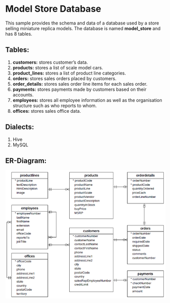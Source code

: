 # Model Store Database

This sample provides the schema and data of a database used by a store selling miniature replica models. The database is named **model_store** and has 8 tables.

## Tables:
1. **customers:** stores customer’s data.
1. **products:** stores a list of scale model cars.
1. **product_lines:** stores a list of product line categories.
1. **orders:** stores sales orders placed by customers.
1. **order_details:** stores sales order line items for each sales order.
1. **payments:** stores payments made by customers based on their accounts.
1. **employees:** stores all employee information as well as the organisation structure such as who reports to whom.
1. **offices:** stores sales office data.

## Dialects:
1. Hive
1. MySQL

## ER-Diagram:
![ER-Diagram](erd_image.png "ER-Diagram")
